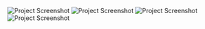 ![Project Screenshot](https://drive.google.com/uc?export=view&id=1vdIzpl5neFhlqmSHKS1GaBr9Y2fc3c7C)
![Project Screenshot](https://drive.google.com/uc?export=view&id=1uH7UMh5oZhA5qZVJlBPr42DA4J-Ocmh9)
![Project Screenshot](https://drive.google.com/uc?export=view&id=1BoQdRwJlavCpxAS7dirBJqZfjI8HqTd5)
![Project Screenshot](https://drive.google.com/uc?export=view&id=1H-YWZLHzzQx79_JkqfViPwHnImqO_jLO)
